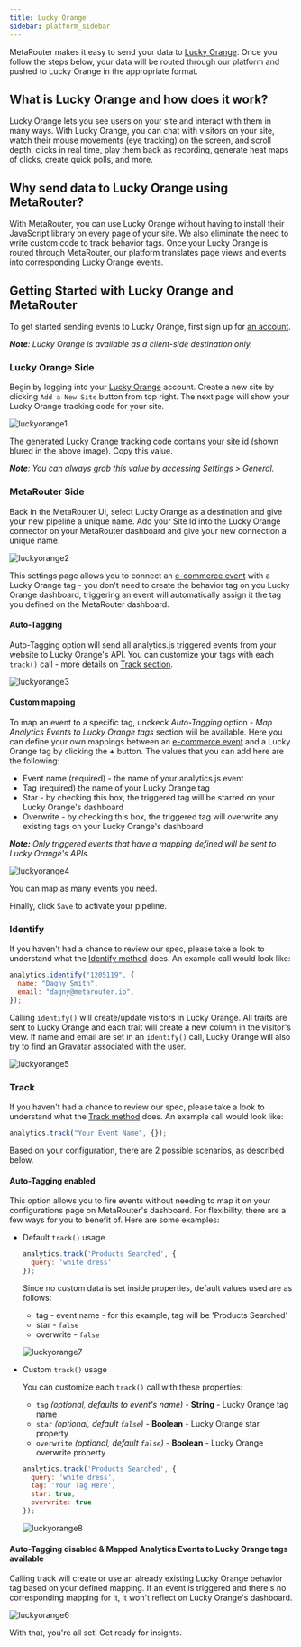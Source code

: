 ```yaml
---
title: Lucky Orange
sidebar: platform_sidebar
---
```


MetaRouter makes it easy to send your data to [Lucky Orange](https://www.luckyorange.com/). Once you follow the steps below, your data will be routed through our platform and pushed to Lucky Orange in the appropriate format.

## What is Lucky Orange and how does it work?

Lucky Orange lets you see users on your site and interact with them in many ways. With Lucky Orange, you can chat with visitors on your site, watch their mouse movements (eye tracking) on the screen, and scroll depth, clicks in real time, play them back as recording, generate heat maps of clicks, create quick polls, and more.


## Why send data to Lucky Orange using MetaRouter?

With MetaRouter, you can use Lucky Orange without having to install their JavaScript library on every page of your site. We also eliminate the need to write custom code to track behavior tags. Once your Lucky Orange is routed through MetaRouter, our platform translates page views and events into corresponding Lucky Orange events.

## Getting Started with Lucky Orange and MetaRouter

To get started sending events to Lucky Orange, first sign up for [an account](https://www.luckyorange.com/).

***Note**: Lucky Orange is available as a client-side destination only.*

### Lucky Orange Side

Begin by logging into your [Lucky Orange](https://www.luckyorange.com/) account. Create a new site by clicking `Add a New Site` button from top right. The next page will show your Lucky Orange tracking code for your site.

![luckyorange1](../../../images/luckyorange1.png)

The generated Lucky Orange tracking code contains your site id (shown blured in the above image). Copy this value.

***Note**: You can always grab this value by accessing Settings > General.*

### MetaRouter Side

Back in the MetaRouter UI, select Lucky Orange as a destination and give your new pipeline a unique name. Add your Site Id into the Lucky Orange connector on your MetaRouter dashboard and give your new connection a unique name.

![luckyorange2](../../../images/luckyorange2.png)

This settings page allows you to connect an [e-commerce event](https://docs.metarouter.io/v2/clickstream/ecommerce.html) with a Lucky Orange tag - you don't need to create the behavior tag on you Lucky Orange dashboard, triggering an event will automatically assign it the tag you defined on the MetaRouter dashboard.

#### Auto-Tagging

Auto-Tagging option will send all analytics.js triggered events from your website to Lucky Orange's API. You can customize your tags with each `track()` call - more details on [Track section](#track).

![luckyorange3](../../../images/luckyorange3.png)

#### Custom mapping

To map an event to a specific tag, unckeck *Auto-Tagging* option - *Map Analytics Events to Lucky Orange tags* section wiil be available. Here you can define your own mappings between an [e-commerce event](https://docs.metarouter.io/v2/clickstream/ecommerce.html) and a Lucky Orange tag by clicking the **+** button. The values that you can add here are the following:

* Event name (required) - the name of your analytics.js event
* Tag (required) the name of your Lucky Orange tag
* Star - by checking this box, the triggered tag will be starred on your Lucky Orange's dashboard
* Overwrite - by checking this box, the triggered tag will overwrite any existing tags on your Lucky Orange's dashboard

***Note:** Only triggered events that have a mapping defined will be sent to Lucky Orange's APIs.*

![luckyorange4](../../../images/luckyorange4.png)

You can map as many events you need.

Finally, click `Save` to activate your pipeline.

### Identify

If you haven't had a chance to review our spec, please take a look to understand what the [Identify method](https://docs.metarouter.io/v2/clickstream/calls.html#identify) does. An example call would look like:

```javascript
analytics.identify("1205119", {
  name: "Dagny Smith", 
  email: "dagny@metarouter.io", 
});
```

Calling `identify()` will create/update visitors in Lucky Orange. All traits are sent to Lucky Orange and each trait will create a new column in the visitor's view. If name and email are set in an `identify()` call, Lucky Orange will also try to find an Gravatar associated with the user.

![luckyorange5](../../../images/luckyorange5.png)

### Track

If you haven't had a chance to review our spec, please take a look to understand what the [Track method](https://docs.metarouter.io/v2/clickstream/calls.html#track) does. An example call would look like:

```javascript
analytics.track("Your Event Name", {});
```

Based on your configuration, there are 2 possible scenarios, as described below.

#### Auto-Tagging enabled

This option allows you to fire events without needing to map it on your configurations page on MetaRouter's dashboard.
For flexibility, there are a few ways for you to benefit of. Here are some examples:

* Default `track()` usage

  ```javascript
  analytics.track('Products Searched', {
    query: 'white dress'
  });
  ```

  Since no custom data is set inside properties, default values used are as follows:

  * tag - event name - for this example, tag will be 'Products Searched'
  * star - `false`
  * overwrite - `false`

  ![luckyorange7](../../../images/luckyorange7.png)

* Custom `track()` usage

  You can customize each `track()` call with these properties:

  * `tag` *(optional, defaults to event's name)* - **String** - Lucky Orange tag name
  * `star` *(optional, default `false`)* - **Boolean** - Lucky Orange star property
  * `overwrite` *(optional, default `false`)* - **Boolean** - Lucky Orange overwrite property

  ```javascript
  analytics.track('Products Searched', {
    query: 'white dress',
    tag: 'Your Tag Here',
    star: true,
    overwrite: true
  });
  ```

  ![luckyorange8](../../../images/luckyorange8.png)

#### Auto-Tagging disabled & Mapped Analytics Events to Lucky Orange tags available

Calling track will create or use an already existing Lucky Orange behavior tag based on your defined mapping. If an event is triggered and there's no corresponding mapping for it, it won't reflect on Lucky Orange's dashboard.

![luckyorange6](../../../images/luckyorange6.png)

With that, you're all set! Get ready for insights.
